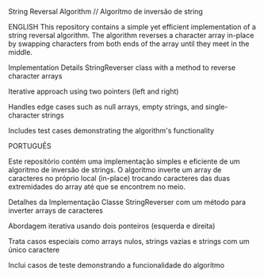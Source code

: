 String Reversal Algorithm // Algorítmo de inversão de string


ENGLISH
This repository contains a simple yet efficient implementation of a string reversal algorithm. The algorithm reverses a character array in-place by swapping characters from both ends of the array until they meet in the middle.

Implementation Details
StringReverser class with a method to reverse character arrays

Iterative approach using two pointers (left and right)

Handles edge cases such as null arrays, empty strings, and single-character strings

Includes test cases demonstrating the algorithm's functionality




PORTUGUÊS

Este repositório contém uma implementação simples e eficiente de um algoritmo de inversão de strings. O algoritmo inverte um array de caracteres no próprio local (in-place) trocando caracteres das duas extremidades do array até que se encontrem no meio.

Detalhes da Implementação
Classe StringReverser com um método para inverter arrays de caracteres

Abordagem iterativa usando dois ponteiros (esquerda e direita)

Trata casos especiais como arrays nulos, strings vazias e strings com um único caractere

Inclui casos de teste demonstrando a funcionalidade do algoritmo

